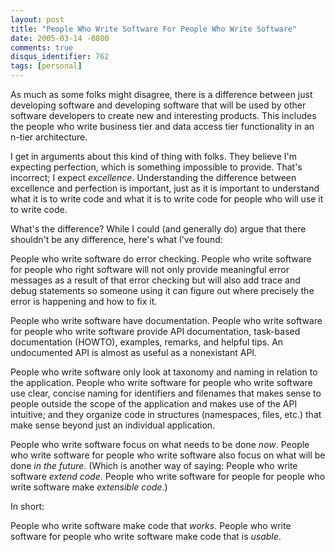 ```yaml
---
layout: post
title: "People Who Write Software For People Who Write Software"
date: 2005-03-14 -0800
comments: true
disqus_identifier: 762
tags: [personal]
---
```

As much as some folks might disagree, there is a difference between just
developing software and developing software that will be used by other
software developers to create new and interesting products. This
includes the people who write business tier and data access tier
functionality in an n-tier architecture.

 I get in arguments about this kind of thing with folks. They believe
I'm expecting perfection, which is something impossible to provide.
That's incorrect; I expect *excellence*. Understanding the difference
between excellence and perfection is important, just as it is important
to understand what it is to write code and what it is to write code for
people who will use it to write code.

 What's the difference? While I could (and generally do) argue that
there shouldn't be any difference, here's what I've found:

 People who write software do error checking. People who write software
for people who right software will not only provide meaningful error
messages as a result of that error checking but will also add trace and
debug statements so someone using it can figure out where precisely the
error is happening and how to fix it.

 People who write software have documentation. People who write software
for people who write software provide API documentation, task-based
documentation (HOWTO), examples, remarks, and helpful tips. An
undocumented API is almost as useful as a nonexistant API.

 People who write software only look at taxonomy and naming in relation
to the application. People who write software for people who write
software use clear, concise naming for identifiers and filenames that
makes sense to people outside the scope of the application and makes use
of the API intuitive; and they organize code in structures (namespaces,
files, etc.) that make sense beyond just an individual application.

 People who write software focus on what needs to be done *now*. People
who write software for people who write software also focus on what will
be done *in the future*. (Which is another way of saying: People who
write software *extend code*. People who write software for people for
people who write software make *extensible code*.)

 In short:

 People who write software make code that *works*. People who write
software for people who write software make code that is *usable*.
